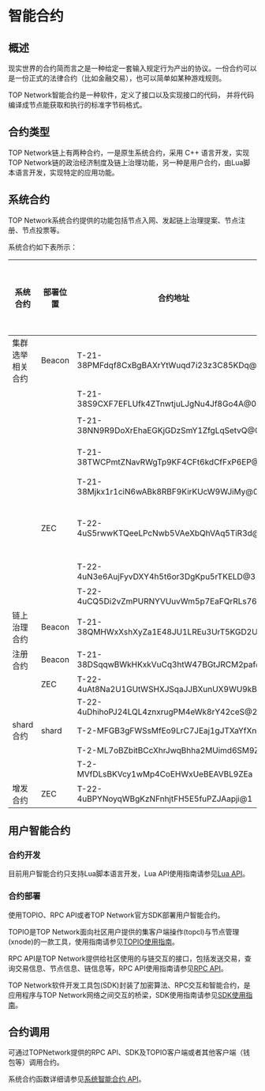 # 智能合约

## 概述

现实世界的合约简而言之是一种给定一套输入规定行为产出的协议。一份合约可以是一份正式的法律合约（比如金融交易），也可以简单如某种游戏规则。 

TOP Network智能合约是一种软件，定义了接口以及实现接口的代码， 并将代码编译成节点能获取和执行的标准字节码格式。

## 合约类型

TOP Network链上有两种合约，一是原生系统合约，采用 C++ 语言开发，实现TOP Network链的政治经济制度及链上治理功能，另一种是用户合约，由Lua脚本语言开发，实现特定的应用功能。

## 系统合约

TOP Network系统合约提供的功能包括节点入网、发起链上治理提案、节点注册、节点投票等。

系统合约如下表所示：

| 系统合约         | 部署位置 | 合约地址                                   | 说明                                                      | 是否时钟触发 |
| ---------------- | -------- | ------------------------------------------ | --------------------------------------------------------- | ------------ |
| 集群选举相关合约 | Beacon   | T-21-38PMFdqf8CxBgBAXrYtWuqd7i23z3C85KDq@0 | REC elect REC：REC选举REC集群                             | 是           |
|                  |          | T-21-38S9CXF7EFLUfk4ZTnwtjuLJgNu4Jf8Go4A@0 | REC elect ZEC：REC选举ZEC集群                             | 是           |
|                  |          | T-21-38NN9R9DoXrEhaEGKjGDzSmY1ZfgLqSetvQ@0 | REC elect edge：edge集群选举                              | 是           |
|                  |          | T-21-38TWCPmtZNavRWgTp9KF4CFt6kdCfFxP6EP@0 | REC elect archive：archive集群选举                        | 是           |
|                  |          | T-21-38Mjkx1r1ciN6wABk8RBF9KirKUcW9WJiMy@0 | REC进行节点推荐                                           | 是           |
|                  | ZEC      | T-22-4uS5rwwKTQeeLPcNwb5VAeXbQhVAq5TiR3d@3 | ZEC elect auditor/validator：ZEC选举auditor/validator集群 | 是           |
|                  |          | T-22-4uN3e6AujFyvDXY4h5t6or3DgKpu5rTKELD@3 | 分片关联关系合约。                                        | 否           |
|                  |          | T-22-4uCQ5Di2vZmPURNYVUuvWm5p7EaFQrRLs76@3 | ZEC备选池合约。                                           | 是           |
| 链上治理合约     | Beacon   | T-21-38QMHWxXshXyZa1E48JU1LREu3UrT5KGD2U@0 | 链上治理。                                                | 否           |
| 注册合约         | Beacon   | T-21-38DSqqwBWkHKxkVuCq3htW47BGtJRCM2paf@0 | 节点注册。                                                | 否           |
|                  | ZEC      | T-22-4uAt8Na2U1GUtWSHXJSqaJJBXunUX9WU9kB@0 | 审计工作量统计。                                          | 是           |
|                  |          | T-22-4uDhihoPJ24LQL4znxrugPM4eWk8rY42ceS@2 | 审计惩罚。                                                | 是           |
| shard合约        | shard    | T-2-MFGB3gFWSsMfEo9LrC7JEaj1gJTXaYfXny     | 分片工作量统计                                            | 是           |
|                  |          | T-2-ML7oBZbitBCcXhrJwqBhha2MUimd6SM9Z6     | 分片惩罚                                                  | 是           |
|                  |          | T-2-MVfDLsBKVcy1wMp4CoEHWxUeBEAVBL9ZEa     | 投票合约                                                  | 否           |
| 增发合约         | ZEC      | T-22-4uBPYNoyqWBgKzNFnhjtFH5E5fuPZJAapji@1 | 增发TOP token作为奖励池                                   | 否           |

## 用户智能合约

### 合约开发

目前用户智能合约只支持Lua脚本语言开发，Lua API使用指南请参见[Lua API](docs-cn/SmartContract/LuaAPI.md)。

### 合约部署

使用TOPIO、RPC API或者TOP Network官方SDK部署用户智能合约。

TOPIO是TOP Network面向社区用户提供的集客户端操作(topcl)与节点管理(xnode)的一款工具，使用指南请参见[TOPIO使用指南](docs-cn/Tools/TOPIO/Overview.md)。

RPC API是TOP Network提供给社区使用的与链交互的接口，包括发送交易，查询交易信息、节点信息、链信息等，RPC API使用指南请参见[RPC API](docs-cn/Interface/RPC-API/Overview.md)。

TOP Network软件开发工具包(SDK)封装了加密算法、RPC交互和智能合约，是应用程序与TOP Network网络之间交互的桥梁，SDK使用指南请参见[SDK使用指南](docs-cn/Interface/SDKs/00-overview.md)。

## 合约调用

可通过TOPNetwork提供的RPC API、SDK及TOPIO客户端或者其他客户端（钱包等）调用合约。

系统合约函数详细请参见[系统智能合约 API](docs-cn/SmartContract/SystemContractAPI.md)。